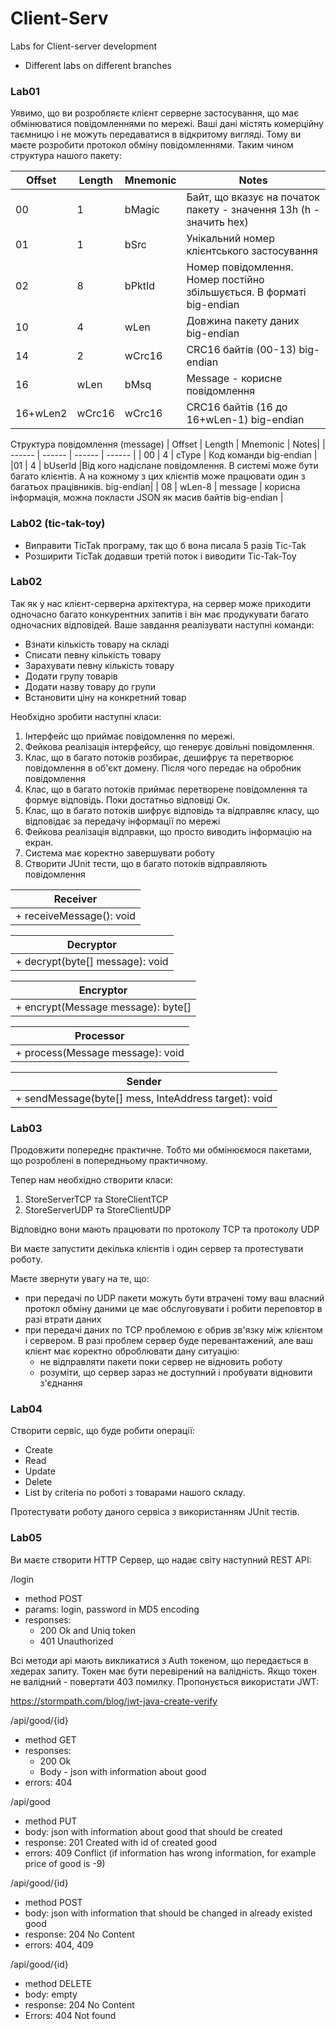 # Client-Serv
Labs for Client-server development
- Different labs on different branches

### Lab01
Уявимо, що ви розробляєте клієнт серверне застосування, що має обмінюватися повідомленнями по мережі. Ваші дані містять комерційну таємницю і не можуть передаватися в відкритому вигляді. Тому ви маєте розробити протокол обміну повідомленнями. Таким чином структура нашого пакету:

| Offset | Length | Mnemonic | Notes|
| ------ | ------ | ------ | ------ | 
| 00 | 1 | bMagic | Байт, що вказує на початок пакету - значення 13h (h - значить hex) |
|01 | 1 | bSrc | Унікальний номер клієнтського застосування |
|02 | 8 | bPktId | Номер повідомлення. Номер постійно збільшується. В форматі big-endian |
|10 | 4 | wLen | Довжина пакету даних big-endian |
|14 | 2 | wCrc16 | CRC16 байтів (00-13) big-endian|
|16 | wLen | bMsq | Message - корисне повідомлення|
|16+wLen2 | wCrc16 | wCrc16 | CRC16 байтів (16 до 16+wLen-1) big-endian|

Структура повідомлення (message)
| Offset | Length | Mnemonic | Notes|
| ------ | ------ | ------ | ------ | 
| 00 | 4 | cType | Код команди big-endian |
|01 | 4 | bUserId |Від кого надіслане повідомлення. В системі може бути багато клієнтів. А на кожному з цих клієнтів може працювати один з багатьох працівників. big-endian|
| 08 | wLen-8 | message | корисна інформація, можна покласти JSON як масив байтів big-endian |


### Lab02 (tic-tak-toy)

* Виправити TicTak програму, так що б вона писала 5 разів Tic-Tak
* Розширити TicTak додавши третій поток і виводити Tic-Tak-Toy

### Lab02
Так як у нас клієнт-серверна архітектура, на сервер може приходити одночасно багато конкурентних запитів і він має продукувати багато одночасних відповідей.
Ваше завдання реалізувати наступні команди:
* Взнати кількість товару на складі
* Списати певну кількість товару
* Зарахувати певну кількість товару
* Додати групу товарів
* Додати назву товару до групи
* Встановити ціну на конкретний товар

Необхідно зробити наступні класи:

1. Інтерфейс що приймає повідомлення по мережі.
2. Фейкова реалізація інтерфейсу, що генерує довільні повідомлення.
3. Клас, що в багато потоків розбирає, дешифрує та перетворює повідомлення в об'єкт домену. Після чого передає на обробник повідомлення
4. Клас, що в багато потоків приймає перетворене повідомлення та формує відповідь. Поки достатньо відповіді Ок.
5. Клас, що в багато потоків шифрує відповідь та відправляє класу, що відповідає за передачу інформації по мережі
6. Фейкова реалізація відправки, що просто виводить інформацію на екран.
7. Система має коректно завершувати роботу
8. Створити JUnit тести, що в багато потоків відправляють повідомлення

| Receiver |
| ------ | 
| + receiveMessage(): void | 

| Decryptor |
| ------ | 
| + decrypt(byte[] message): void |

| Encryptor |
| ------ | 
| + encrypt(Message message): byte[] |

| Processor |
| ------ | 
| + process(Message message): void |

| Sender |
| ------ | 
| + sendMessage(byte[] mess, InteAddress target): void |


### Lab03
Продовжити попереднє практичне. Тобто ми обмінюємося пакетами, що розроблені в попередньому практичному.

Тепер нам необхідно створити класи:

1. StoreServerTCP та StoreClientTCP
2. StoreServerUDP та StoreClientUDP

Відповідно вони мають працювати по протоколу TCP та протоколу UDP

Ви маєте запустити декілька клієнтів і один сервер та протестувати роботу.

Маєте звернути увагу на те, що:

* при передачі по UDP пакети можуть бути втрачені тому ваш власний протокл обміну даними це має обслуговувати і робити переповтор в разі втрати даних
* при передачі даних по TCP проблемою є обрив зв'язку між клієнтом і сервером. В разі проблем сервер буде перевантажений, але ваш клієнт має коректно оброблювати дану ситуацію:
  * не відправляти пакети поки сервер не відновить роботу
  * розуміти, що сервер зараз не доступний і пробувати відновити з'єднання
  

### Lab04
Створити сервіс, що буде робити операції:

* Create
* Read
* Update
* Delete
* List by criteria
по роботі з товарами нашого складу.

Протестувати роботу даного сервіса з використанням JUnit тестів.

### Lab05
  Ви маєте створити HTTP Сервер, що надає світу наступний REST API:

  /login

* method POST
* params: login, password in MD5 encoding
* responses:
  * 200 Ok and Uniq token
  * 401 Unauthorized

Всі методи api мають викликатися з Auth токеном, що передається в хедерах запиту. Токен має бути перевірений на валідність. Якщо токен не валідний - повертати 403 помилку. Пропонується використати JWT:

https://stormpath.com/blog/jwt-java-create-verify

/api/good/{id}

* method GET
* responses:
  * 200 Ok 
  * Body - json with information about good
* errors: 404

/api/good
* method PUT
* body: json with information about good that should be created
* response: 201 Created with id of created good
* errors: 409 Conflict (if information has wrong information, for example price of good is -9)

/api/good/{id}
* method POST
* body: json with information that should be changed in already existed good
* response: 204 No Content
* errors: 404, 409

/api/good/{id}
* method DELETE
* body: empty
* response: 204 No Content
* Errors: 404 Not found
